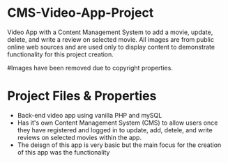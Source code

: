 # CMS-Video-App-Project
Video App with a Content Management System to add a movie, update, delete, and write a review on selected movie. All images are from public online web sources and are used only to display content to demonstrate functionality for this project creation. 

#Images have been removed due to copyright properties. 

# Project Files &amp; Properties #

- Back-end video app using vanilla PHP and mySQL
- Has it's own Content Management System (CMS) to allow users once they have registered and logged in to update, add, detele, and write reviews on selected movies within the app. 
- The deisgn of this app is very basic but the main focus for the creation of this app was the functionality
